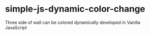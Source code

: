# simple-js-dynamic-color-change
Three side of wall can be colored dynamically developed in Vanilla  JavaScript
